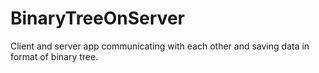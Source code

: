 # BinaryTreeOnServer
Client and server app communicating with each other and saving data in format of binary tree.
